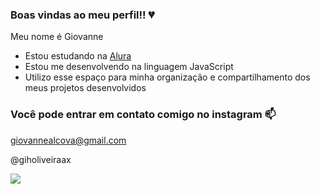 ### Boas vindas ao meu perfil!! 💔

Meu nome é Giovanne

- Estou estudando na [Alura](https://www.alura.com.br)
- Estou me desenvolvendo na linguagem JavaScript
- Utilizo esse espaço para minha organização e compartilhamento dos meus projetos desenvolvidos

### Você pode entrar em contato comigo no instagram 📫

giovannealcova@gmail.com

@giholiveiraax

![](https://media1.tenor.com/m/qPDpQH278BAAAAAC/lsg-blackpink-lsg.gif)
